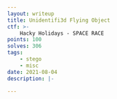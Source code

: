 ```yaml
---
layout: writeup
title: Unidentifi3d Flying Object
ctf: >-
    Hacky Holidays - SPACE RACE
points: 100
solves: 306
tags: 
    - stego
    - misc
date: 2021-08-04
description: |-
    
---
```

